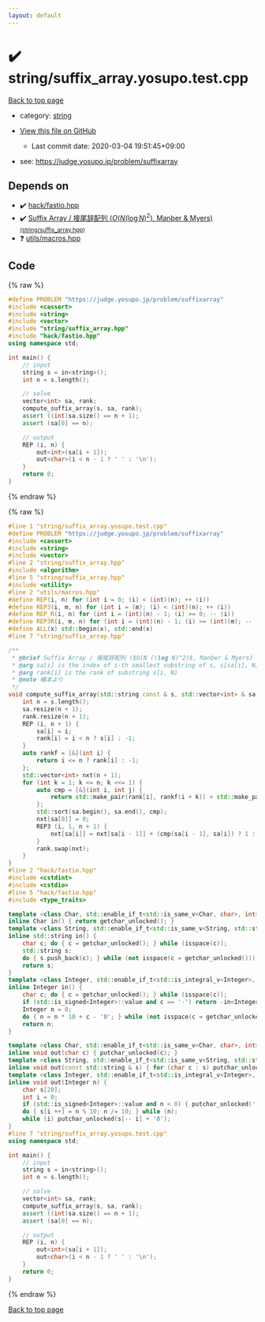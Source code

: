 ```yaml
---
layout: default
---
```


<!-- mathjax config similar to math.stackexchange -->
<script type="text/javascript" async
  src="https://cdnjs.cloudflare.com/ajax/libs/mathjax/2.7.5/MathJax.js?config=TeX-MML-AM_CHTML">
</script>
<script type="text/x-mathjax-config">
  MathJax.Hub.Config({
    TeX: { equationNumbers: { autoNumber: "AMS" }},
    tex2jax: {
      inlineMath: [ ['$','$'] ],
      processEscapes: true
    },
    "HTML-CSS": { matchFontHeight: false },
    displayAlign: "left",
    displayIndent: "2em"
  });
</script>

<script type="text/javascript" src="https://cdnjs.cloudflare.com/ajax/libs/jquery/3.4.1/jquery.min.js"></script>
<script src="https://cdn.jsdelivr.net/npm/jquery-balloon-js@1.1.2/jquery.balloon.min.js" integrity="sha256-ZEYs9VrgAeNuPvs15E39OsyOJaIkXEEt10fzxJ20+2I=" crossorigin="anonymous"></script>
<script type="text/javascript" src="../../assets/js/copy-button.js"></script>
<link rel="stylesheet" href="../../assets/css/copy-button.css" />


# :heavy_check_mark: string/suffix_array.yosupo.test.cpp

<a href="../../index.html">Back to top page</a>

* category: <a href="../../index.html#b45cffe084dd3d20d928bee85e7b0f21">string</a>
* <a href="{{ site.github.repository_url }}/blob/master/string/suffix_array.yosupo.test.cpp">View this file on GitHub</a>
    - Last commit date: 2020-03-04 19:51:45+09:00


* see: <a href="https://judge.yosupo.jp/problem/suffixarray">https://judge.yosupo.jp/problem/suffixarray</a>


## Depends on

* :heavy_check_mark: <a href="../../library/hack/fastio.hpp.html">hack/fastio.hpp</a>
* :heavy_check_mark: <a href="../../library/string/suffix_array.hpp.html">Suffix Array / 接尾辞配列 ($O(N (\log N)^2)$, Manber & Myers) <small>(string/suffix_array.hpp)</small></a>
* :question: <a href="../../library/utils/macros.hpp.html">utils/macros.hpp</a>


## Code

<a id="unbundled"></a>
{% raw %}
```cpp
#define PROBLEM "https://judge.yosupo.jp/problem/suffixarray"
#include <cassert>
#include <string>
#include <vector>
#include "string/suffix_array.hpp"
#include "hack/fastio.hpp"
using namespace std;

int main() {
    // input
    string s = in<string>();
    int n = s.length();

    // solve
    vector<int> sa, rank;
    compute_suffix_array(s, sa, rank);
    assert ((int)sa.size() == n + 1);
    assert (sa[0] == n);

    // output
    REP (i, n) {
        out<int>(sa[i + 1]);
        out<char>(i < n - 1 ? ' ' : '\n');
    }
    return 0;
}

```
{% endraw %}

<a id="bundled"></a>
{% raw %}
```cpp
#line 1 "string/suffix_array.yosupo.test.cpp"
#define PROBLEM "https://judge.yosupo.jp/problem/suffixarray"
#include <cassert>
#include <string>
#include <vector>
#line 2 "string/suffix_array.hpp"
#include <algorithm>
#line 5 "string/suffix_array.hpp"
#include <utility>
#line 2 "utils/macros.hpp"
#define REP(i, n) for (int i = 0; (i) < (int)(n); ++ (i))
#define REP3(i, m, n) for (int i = (m); (i) < (int)(n); ++ (i))
#define REP_R(i, n) for (int i = (int)(n) - 1; (i) >= 0; -- (i))
#define REP3R(i, m, n) for (int i = (int)(n) - 1; (i) >= (int)(m); -- (i))
#define ALL(x) std::begin(x), std::end(x)
#line 7 "string/suffix_array.hpp"

/**
 * @brief Suffix Array / 接尾辞配列 ($O(N (\log N)^2)$, Manber & Myers)
 * @arg sa[i] is the index of i-th smallest substring of s, s[sa[i], N)
 * @arg rank[i] is the rank of substring s[i, N)
 * @note 蟻本より
 */
void compute_suffix_array(std::string const & s, std::vector<int> & sa, std::vector<int> & rank) {
    int n = s.length();
    sa.resize(n + 1);
    rank.resize(n + 1);
    REP (i, n + 1) {
        sa[i] = i;
        rank[i] = i < n ? s[i] : -1;
    }
    auto rankf = [&](int i) {
        return i <= n ? rank[i] : -1;
    };
    std::vector<int> nxt(n + 1);
    for (int k = 1; k <= n; k <<= 1) {
        auto cmp = [&](int i, int j) {
            return std::make_pair(rank[i], rankf(i + k)) < std::make_pair(rank[j], rankf(j + k));
        };
        std::sort(sa.begin(), sa.end(), cmp);
        nxt[sa[0]] = 0;
        REP3 (i, 1, n + 1) {
            nxt[sa[i]] = nxt[sa[i - 1]] + (cmp(sa[i - 1], sa[i]) ? 1 : 0);
        }
        rank.swap(nxt);
    }
}
#line 2 "hack/fastio.hpp"
#include <cstdint>
#include <cstdio>
#line 5 "hack/fastio.hpp"
#include <type_traits>

template <class Char, std::enable_if_t<std::is_same_v<Char, char>, int> = 0>
inline Char in() { return getchar_unlocked(); }
template <class String, std::enable_if_t<std::is_same_v<String, std::string>, int> = 0>
inline std::string in() {
    char c; do { c = getchar_unlocked(); } while (isspace(c));
    std::string s;
    do { s.push_back(c); } while (not isspace(c = getchar_unlocked()));
    return s;
}
template <class Integer, std::enable_if_t<std::is_integral_v<Integer>, int> = 0>
inline Integer in() {
    char c; do { c = getchar_unlocked(); } while (isspace(c));
    if (std::is_signed<Integer>::value and c == '-') return -in<Integer>();
    Integer n = 0;
    do { n = n * 10 + c - '0'; } while (not isspace(c = getchar_unlocked()));
    return n;
}

template <class Char, std::enable_if_t<std::is_same_v<Char, char>, int> = 0>
inline void out(char c) { putchar_unlocked(c); }
template <class String, std::enable_if_t<std::is_same_v<String, std::string>, int> = 0>
inline void out(const std::string & s) { for (char c : s) putchar_unlocked(c); }
template <class Integer, std::enable_if_t<std::is_integral_v<Integer>, int> = 0>
inline void out(Integer n) {
    char s[20];
    int i = 0;
    if (std::is_signed<Integer>::value and n < 0) { putchar_unlocked('-'); n *= -1; }
    do { s[i ++] = n % 10; n /= 10; } while (n);
    while (i) putchar_unlocked(s[-- i] + '0');
}
#line 7 "string/suffix_array.yosupo.test.cpp"
using namespace std;

int main() {
    // input
    string s = in<string>();
    int n = s.length();

    // solve
    vector<int> sa, rank;
    compute_suffix_array(s, sa, rank);
    assert ((int)sa.size() == n + 1);
    assert (sa[0] == n);

    // output
    REP (i, n) {
        out<int>(sa[i + 1]);
        out<char>(i < n - 1 ? ' ' : '\n');
    }
    return 0;
}

```
{% endraw %}

<a href="../../index.html">Back to top page</a>

